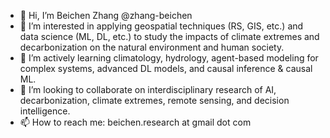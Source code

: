 - 👋 Hi, I’m Beichen Zhang @zhang-beichen
- 👀 I’m interested in applying geospatial techniques (RS, GIS, etc.) and data science (ML, DL, etc.) to study the impacts of climate extremes and decarbonization on the natural environment and human society.
- 🌱 I’m actively learning climatology, hydrology, agent-based modeling for complex systems, advanced DL models, and causal inference & causal ML.
- 💞️ I’m looking to collaborate on interdisciplinary research of AI, decarbonization, climate extremes, remote sensing, and decision intelligence.
- 📫 How to reach me: beichen.research at gmail dot com

<!---
zhang-beichen/zhang-beichen is a ✨ special ✨ repository because its `README.md` (this file) appears on your GitHub profile.
You can click the Preview link to take a look at your changes.
--->
